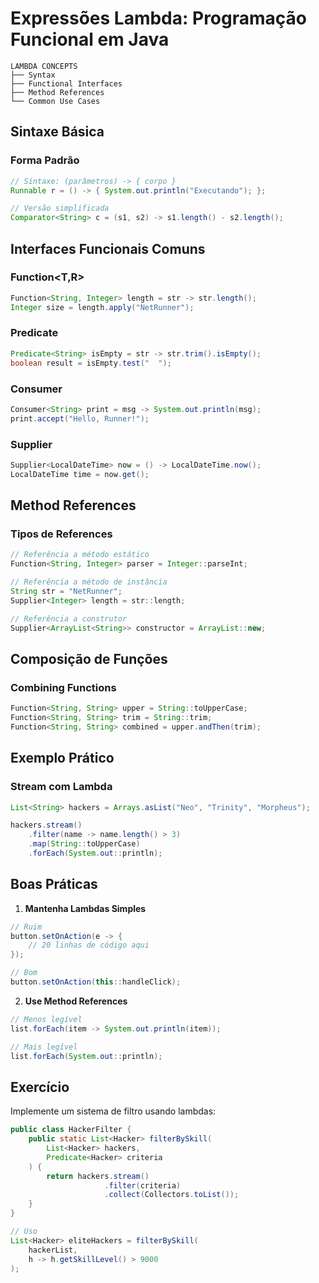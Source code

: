# Expressões Lambda: Programação Funcional em Java

```ascii
LAMBDA CONCEPTS
├── Syntax
├── Functional Interfaces
├── Method References
└── Common Use Cases
```

## Sintaxe Básica

### Forma Padrão
```java
// Sintaxe: (parâmetros) -> { corpo }
Runnable r = () -> { System.out.println("Executando"); };

// Versão simplificada
Comparator<String> c = (s1, s2) -> s1.length() - s2.length();
```

## Interfaces Funcionais Comuns

### Function<T,R>
```java
Function<String, Integer> length = str -> str.length();
Integer size = length.apply("NetRunner");
```

### Predicate<T>
```java
Predicate<String> isEmpty = str -> str.trim().isEmpty();
boolean result = isEmpty.test("  ");
```

### Consumer<T>
```java
Consumer<String> print = msg -> System.out.println(msg);
print.accept("Hello, Runner!");
```

### Supplier<T>
```java
Supplier<LocalDateTime> now = () -> LocalDateTime.now();
LocalDateTime time = now.get();
```

## Method References

### Tipos de References
```java
// Referência a método estático
Function<String, Integer> parser = Integer::parseInt;

// Referência a método de instância
String str = "NetRunner";
Supplier<Integer> length = str::length;

// Referência a construtor
Supplier<ArrayList<String>> constructor = ArrayList::new;
```

## Composição de Funções

### Combining Functions
```java
Function<String, String> upper = String::toUpperCase;
Function<String, String> trim = String::trim;
Function<String, String> combined = upper.andThen(trim);
```

## Exemplo Prático

### Stream com Lambda
```java
List<String> hackers = Arrays.asList("Neo", "Trinity", "Morpheus");

hackers.stream()
    .filter(name -> name.length() > 3)
    .map(String::toUpperCase)
    .forEach(System.out::println);
```

## Boas Práticas

1. **Mantenha Lambdas Simples**
```java
// Ruim
button.setOnAction(e -> {
    // 20 linhas de código aqui
});

// Bom
button.setOnAction(this::handleClick);
```

2. **Use Method References**
```java
// Menos legível
list.forEach(item -> System.out.println(item));

// Mais legível
list.forEach(System.out::println);
```

## Exercício

Implemente um sistema de filtro usando lambdas:
```java
public class HackerFilter {
    public static List<Hacker> filterBySkill(
        List<Hacker> hackers,
        Predicate<Hacker> criteria
    ) {
        return hackers.stream()
                     .filter(criteria)
                     .collect(Collectors.toList());
    }
}

// Uso
List<Hacker> eliteHackers = filterBySkill(
    hackerList,
    h -> h.getSkillLevel() > 9000
);
```